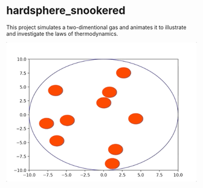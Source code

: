 # hardsphere_snookered
This project simulates a two-dimentional gas and animates it to illustrate and investigate the laws of thermodynamics. 

![](https://github.com/cookiezhang3/hardsphere_snookered/blob/master/Sep-16-2020%2016-45-44.gif)
